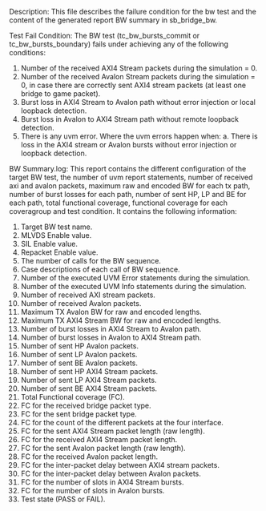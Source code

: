 Description:
 This file describes the failure condition for the bw test and the content of the generated report BW summary in sb_bridge_bw.

Test Fail Condition:
 The BW test (tc_bw_bursts_commit or tc_bw_bursts_boundary) fails under achieving any of the following conditions:
 1. Number of the received AXI4 Stream packets during the simulation = 0.
 2. Number of the received Avalon Stream packets during the simulation = 0, in case there are correctly sent AXI4 stream packets (at least one bridge to game packet).
 3. Burst loss in AXI4 Stream to Avalon path without error injection or local loopback detection.
 4. Burst loss in Avalon to AXI4 Stream path without remote loopback detection.
 5. There is any uvm error. Where the uvm errors happen when:
      a. There is loss in the AXI4 stream or Avalon bursts without error injection or loopback detection.

BW Summary.log:
 This report contains the different configuration of the target BW test, the number of uvm report statements, number of received axi and avalon packets, maximum raw and encoded BW for each tx path,
 number of burst losses for each path, number of sent HP, LP and BE for each path, total functional coverage, functional coverage for each coveragroup and test condition.
 It contains the following information:
 1. Target BW test name.
 2. MLVDS Enable value.
 3. SIL Enable value.
 4. Repacket Enable value.
 5. The number of calls for the BW sequence.
 6. Case descriptions of each call of BW sequence.
 7. Number of the executed UVM Error statements during the simulation.
 8. Number of the executed UVM Info statements during the simulation.
 9. Number of received AXI stream packets.
 10. Number of received Avalon packets.
 11. Maximum TX Avalon BW for raw and encoded lengths.
 12. Maximum TX AXI4 Stream BW for raw and encoded lengths.
 13. Number of burst losses in AXI4 Stream to Avalon path.
 14. Number of burst losses in Avalon to AXI4 Stream path.
 15. Number of sent HP Avalon packets.
 16. Number of sent LP Avalon packets.
 17. Number of sent BE Avalon packets.
 18. Number of sent HP AXI4 Stream packets.
 19. Number of sent LP AXI4 Stream packets.
 20. Number of sent BE AXI4 Stream packets.
 21. Total Functional coverage (FC).
 22. FC for the received bridge packet type.
 23. FC for the sent bridge packet type.
 24. FC for the count of the different packets at the four interface.
 25. FC for the sent AXI4 Stream packet length (raw length).
 26. FC for the received AXI4 Stream packet length.
 27. FC for the sent Avalon packet length (raw length).
 28. FC for the received Avalon packet length.
 29. FC for the inter-packet delay between AXI4 stream packets.
 30. FC for the inter-packet delay between Avalon packets.
 31. FC for the number of slots in AXI4 Stream bursts.
 32. FC for the number of slots in Avalon bursts.
 38. Test state (PASS or FAIL).
